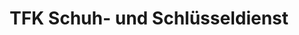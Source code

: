 ---
title: "TFK Schuh- und Schlüsseldienst"
url: /heilbronn/tfk-schuh-und-schluesseldienst/
shop: Schuhe
---